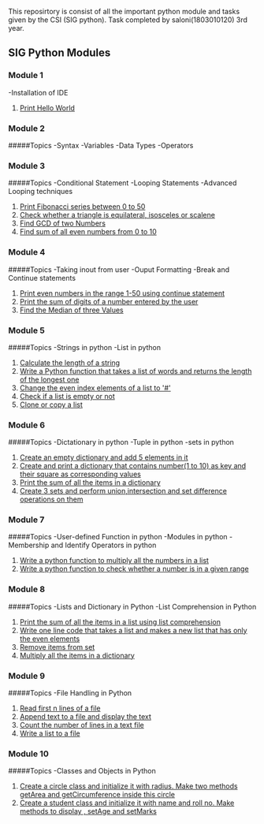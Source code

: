 This reposirtory is consist of all the important python module and tasks given by the  CSI (SIG python).
Task completed by saloni(1803010120) 3rd year.
## SIG Python Modules

### Module 1
-Installation of IDE
1. [Print Hello World](https://github.com/saloni27301/SIG-python/blob/master/module1/main.py)

### Module 2
#####Topics
-Syntax
-Variables
-Data Types 
-Operators

### Module 3
#####Topics
-Conditional Statement 
-Looping Statements
-Advanced Looping techniques
1. [Print Fibonacci series between 0 to 50](https://github.com/saloni27301/SIG-python/blob/master/module3/fibbonacci.py)
2. [Check whether a triangle is equilateral, isosceles or scalene](https://github.com/saloni27301/SIG-python/blob/master/module3/triangle.py)
3. [Find GCD of two Numbers](https://github.com/saloni27301/SIG-python/blob/master/module3/GCD.py)
4. [Find sum of all even numbers from 0 to 10](https://github.com/saloni27301/SIG-python/blob/master/module3/sum%20of%20even.py)

### Module 4
#####Topics
-Taking inout from user
-Ouput Formatting
-Break and Continue statements

1. [Print even numbers in the range 1-50 using continue statement](https://github.com/saloni27301/SIG-python/blob/master/module4/even.py)
2. [Print the sum of digits of a number entered by the user](https://github.com/saloni27301/SIG-python/blob/master/module4/sum%20of%20digits.py)
3. [Find the Median of three Values](https://github.com/saloni27301/SIG-python/blob/master/module4/median.py)

### Module 5
#####Topics
-Strings in python
-List in python
1. [Calculate the length of a string](https://github.com/saloni27301/SIG-python/blob/master/module5/string.py)
2. [Write a Python function that takes a list of words and returns the length of the longest one](https://github.com/saloni27301/SIG-python/blob/master/module5/listofword.py)
3. [Change the even index elements of a list to '#'](https://github.com/saloni27301/SIG-python/blob/master/module5/repeat.py)
4. [Check if a list is empty or not](https://github.com/saloni27301/SIG-python/blob/master/module5/ques%204.py)
5. [Clone or copy a list](https://github.com/saloni27301/SIG-python/blob/master/module5/ques5.py)

### Module 6
#####Topics
-Dictationary in python
-Tuple in python
-sets in python
1. [Create an empty dictionary and add 5 elements in it](https://github.com/saloni27301/SIG-python/blob/master/module6/empty.py)
2. [Create and print a dictionary that contains number(1 to 10) as key and their square as corresponding values](https://github.com/saloni27301/SIG-python/blob/master/module6/square.py)
3. [Print the sum of all the items in a dictionary](https://github.com/saloni27301/SIG-python/blob/master/module6/sumofitems.py)
4. [Create 3 sets and perform union,intersection and set difference operations on them](https://github.com/saloni27301/SIG-python/blob/master/module6/union.py)

### Module 7
#####Topics
-User-defined Function in python
-Modules in python
-Membership and Identify Operators in python
1. [Write a python function to multiply all the numbers in a list](https://github.com/saloni27301/SIG-python/blob/master/module7/multiplylist.py)
2. [Write a python function to check whether a number is in a given range](https://github.com/saloni27301/SIG-python/blob/master/module7/checkrange.py)

### Module 8
#####Topics
-Lists and Dictionary in Python
-List Comprehension in Python

1. [Print the sum of all the items in a list using list comprehension](https://github.com/saloni27301/SIG-python/blob/master/module8/Listsum.py)
2. [Write one line code that takes a list and makes a new list that has only the even elements](https://github.com/saloni27301/SIG-python/blob/master/module8/list.py)
3. [Remove items from set](https://github.com/saloni27301/SIG-python/blob/master/module8/remove.py)
4. [Multiply all the items in a dictionary](https://github.com/saloni27301/SIG-python/blob/master/module8/dictationary.py)

### Module 9
#####Topics
-File Handling in Python
1. [Read first n lines of a file](https://github.com/saloni27301/SIG-python/blob/master/module9/read.py)
2. [Append text to a file and display the text](https://github.com/saloni27301/SIG-python/blob/master/module9/appendtext.py)
3. [Count the number of lines in a text file](https://github.com/saloni27301/SIG-python/blob/master/module9/countt.py)
4. [Write a list to a file](https://github.com/saloni27301/SIG-python/blob/master/module9/write%20list.py)

### Module 10 
#####Topics
-Classes and Objects in Python
1. [Create a circle class and initialize it with radius. Make two methods getArea and getCircumference inside this circle](https://github.com/saloni27301/SIG-python/blob/master/module10/circle.py)
2. [Create a student class and initialize it with name and roll no. Make methods to display , setAge and setMarks](https://github.com/saloni27301/SIG-python/blob/master/module10/student.py)

